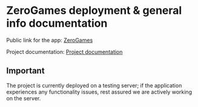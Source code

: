 # ZeroGames deployment & general info documentation
Public link for the app: [ZeroGames](https://zerogames.vercel.app/)

Project documentation: [Project documentation](https://github.com/unknownbulgarian/ZeroGames/tree/main/zerogames#readme)

## Important

The project is currently deployed on a testing server; if the application experiences any functionality issues, rest assured we are actively working on the server.
